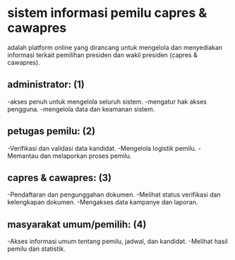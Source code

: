 # sistem informasi pemilu capres & cawapres
adalah platform online yang dirancang untuk mengelola dan menyediakan informasi terkait pemilihan presiden dan wakil presiden (capres & cawapres).

## administrator: (1)
-akses penuh untuk mengelola seluruh sistem.
-mengatur hak akses pengguna.
-mengelola data dan keamanan sistem.

## petugas pemilu: (2)
-Verifikasi dan validasi data kandidat.
-Mengelola logistik pemilu.
-Memantau dan melaporkan proses pemilu.

## capres & cawapres: (3)
-Pendaftaran dan pengunggahan dokumen.
-Melihat status verifikasi dan kelengkapan dokumen.
-Mengakses data kampanye dan laporan.

## masyarakat umum/pemilih: (4)
-Akses informasi umum tentang pemilu, jadwal, dan kandidat.
-Melihat hasil pemilu dan statistik.